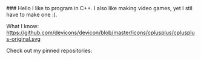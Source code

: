 <link rel="stylesheet" href="https://cdn.jsdelivr.net/gh/devicons/devicon@latest/devicon.min.css">
### Hello 
I like to program in C++. I also like making video games, yet I stil have to make one :).

What I know:
https://github.com/devicons/devicon/blob/master/icons/cplusplus/cplusplus-original.svg

Check out my pinned repositories:
